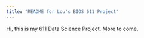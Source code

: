 ```yaml
---
title: "README for Lou's BIOS 611 Project"
---
```


Hi, this is my 611 Data Science Project. More to come.